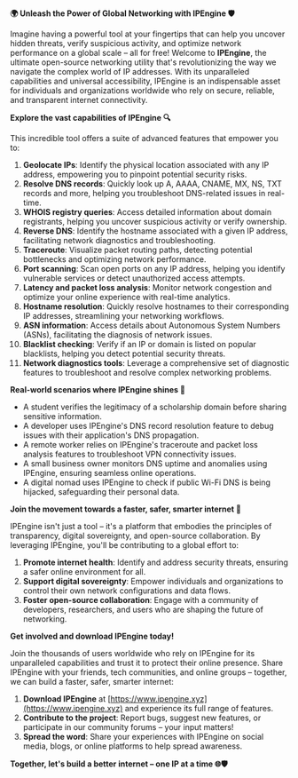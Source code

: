 **🌍 Unleash the Power of Global Networking with IPEngine 🛡️**

Imagine having a powerful tool at your fingertips that can help you uncover hidden threats, verify suspicious activity, and optimize network performance on a global scale – all for free! Welcome to **IPEngine**, the ultimate open-source networking utility that's revolutionizing the way we navigate the complex world of IP addresses. With its unparalleled capabilities and universal accessibility, IPEngine is an indispensable asset for individuals and organizations worldwide who rely on secure, reliable, and transparent internet connectivity.

**Explore the vast capabilities of IPEngine 🔍**

This incredible tool offers a suite of advanced features that empower you to:

1. **Geolocate IPs**: Identify the physical location associated with any IP address, empowering you to pinpoint potential security risks.
2. **Resolve DNS records**: Quickly look up A, AAAA, CNAME, MX, NS, TXT records and more, helping you troubleshoot DNS-related issues in real-time.
3. **WHOIS registry queries**: Access detailed information about domain registrants, helping you uncover suspicious activity or verify ownership.
4. **Reverse DNS**: Identify the hostname associated with a given IP address, facilitating network diagnostics and troubleshooting.
5. **Traceroute**: Visualize packet routing paths, detecting potential bottlenecks and optimizing network performance.
6. **Port scanning**: Scan open ports on any IP address, helping you identify vulnerable services or detect unauthorized access attempts.
7. **Latency and packet loss analysis**: Monitor network congestion and optimize your online experience with real-time analytics.
8. **Hostname resolution**: Quickly resolve hostnames to their corresponding IP addresses, streamlining your networking workflows.
9. **ASN information**: Access details about Autonomous System Numbers (ASNs), facilitating the diagnosis of network issues.
10. **Blacklist checking**: Verify if an IP or domain is listed on popular blacklists, helping you detect potential security threats.
11. **Network diagnostics tools**: Leverage a comprehensive set of diagnostic features to troubleshoot and resolve complex networking problems.

**Real-world scenarios where IPEngine shines 📡**

* A student verifies the legitimacy of a scholarship domain before sharing sensitive information.
* A developer uses IPEngine's DNS record resolution feature to debug issues with their application's DNS propagation.
* A remote worker relies on IPEngine's traceroute and packet loss analysis features to troubleshoot VPN connectivity issues.
* A small business owner monitors DNS uptime and anomalies using IPEngine, ensuring seamless online operations.
* A digital nomad uses IPEngine to check if public Wi-Fi DNS is being hijacked, safeguarding their personal data.

**Join the movement towards a faster, safer, smarter internet 🚀**

IPEngine isn't just a tool – it's a platform that embodies the principles of transparency, digital sovereignty, and open-source collaboration. By leveraging IPEngine, you'll be contributing to a global effort to:

1. **Promote internet health**: Identify and address security threats, ensuring a safer online environment for all.
2. **Support digital sovereignty**: Empower individuals and organizations to control their own network configurations and data flows.
3. **Foster open-source collaboration**: Engage with a community of developers, researchers, and users who are shaping the future of networking.

**Get involved and download IPEngine today!**

Join the thousands of users worldwide who rely on IPEngine for its unparalleled capabilities and trust it to protect their online presence. Share IPEngine with your friends, tech communities, and online groups – together, we can build a faster, safer, smarter internet:

1. **Download IPEngine** at [https://www.ipengine.xyz](https://www.ipengine.xyz) and experience its full range of features.
2. **Contribute to the project**: Report bugs, suggest new features, or participate in our community forums – your input matters!
3. **Spread the word**: Share your experiences with IPEngine on social media, blogs, or online platforms to help spread awareness.

**Together, let's build a better internet – one IP at a time 🌐🛡️**